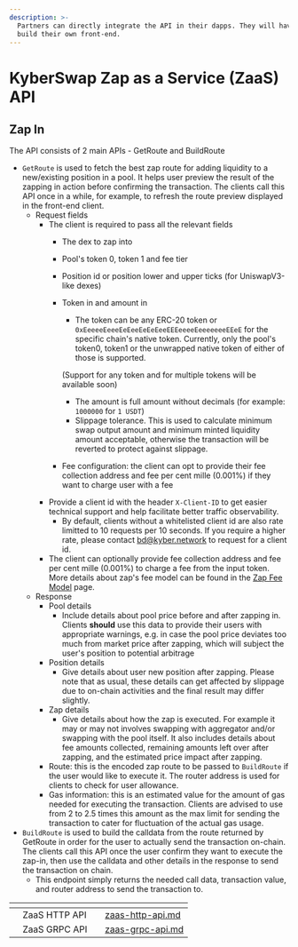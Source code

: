 ```yaml
---
description: >-
  Partners can directly integrate the API in their dapps. They will have to
  build their own front-end.
---
```


# KyberSwap Zap as a Service (ZaaS) API

## Zap In

The API consists of 2 main APIs - GetRoute and BuildRoute

* `GetRoute` is used to fetch the best zap route for adding liquidity to a new/existing position in a pool. It helps user preview the result of the zapping in action before confirming the transaction. The clients call this API once in a while, for example, to refresh the route preview displayed in the front-end client.
  * Request fields
    * The client is required to pass all the relevant fields
      * The dex to zap into
      * Pool's token 0, token 1 and fee tier
      * Position id or position lower and upper ticks (for UniswapV3-like dexes)
      *   Token in and amount in

          * The token can be any ERC-20 token or `0xEeeeeEeeeEeEeeEeEeEeeEEEeeeeEeeeeeeeEEeE` for the specific chain's native token. Currently, only the pool's token0, token1 or the unwrapped native token of either of those is supported.

          (Support for any token and for multiple tokens will be available soon)

          * The amount is full amount without decimals (for example: `1000000` for `1 USDT`)
          * Slippage tolerance. This is used to calculate minimum swap output amount and minimum minted liquidity amount acceptable, otherwise the transaction will be reverted to protect against slippage.
      * Fee configuration: the client can opt to provide their fee collection address and fee per cent mille (0.001%) if they want to charge user with a fee
    * Provide a client id with the header `X-Client-ID` to get easier technical support and help facilitate better traffic observability.
      * By default, clients without a whitelisted client id are also rate limitted to 10 requests per 10 seconds. If you require a higher rate, please contact bd@kyber.network to request for a client id.
    * The client can optionally provide fee collection address and fee per cent mille (0.001%) to charge a fee from the input token. More details about zap's fee model can be found in the [Zap Fee Model](../zap-fee-model.md) page.
  * Response
    * Pool details
      * Include details about pool price before and after zapping in. Clients **should** use this data to provide their users with appropriate warnings, e.g. in case the pool price deviates too much from market price after zapping, which will subject the user's position to potential arbitrage
    * Position details
      * Give details about user new position after zapping. Please note that as usual, these details can get affected by slippage due to on-chain activities and the final result may differ slightly.
    * Zap details
      * Give details about how the zap is executed. For example it may or may not involves swapping with aggregator and/or swapping with the pool itself. It also includes details about fee amounts collected, remaining amounts left over after zapping, and the estimated price impact after zapping.
    * Route: this is the encoded zap route to be passed to `BuildRoute` if the user would like to execute it. The router address is used for clients to check for user allowance.
    * Gas information: this is an estimated value for the amount of gas needed for executing the transaction. Clients are advised to use from 2 to 2.5 times this amount as the max limit for sending the transaction to cater for fluctuation of the actual gas usage.
* `BuildRoute` is used to build the calldata from the route returned by GetRoute in order for the user to actually send the transaction on-chain. The clients call this API once the user confirm they want to execute the zap-in, then use the calldata and other details in the response to send the transaction on chain.
  * This endpoint simply returns the needed call data, transaction value, and router address to send the transaction to.

<table data-view="cards"><thead><tr><th></th><th></th><th></th><th data-hidden data-card-target data-type="content-ref"></th></tr></thead><tbody><tr><td></td><td>ZaaS HTTP API</td><td></td><td><a href="zaas-http-api.md">zaas-http-api.md</a></td></tr><tr><td></td><td>ZaaS GRPC API</td><td></td><td><a href="zaas-grpc-api.md">zaas-grpc-api.md</a></td></tr></tbody></table>
